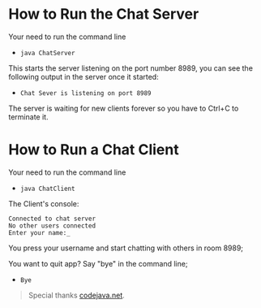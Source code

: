 # How to Run the Chat Server

Your need to run the command line

- `java ChatServer`

This starts the server listening on the port number 8989, you can see the following output in the server once it started:

- `Chat Sever is listening on port 8989`

The server is waiting for new clients forever so you have to Ctrl+C to terminate it.

# How to Run a Chat Client

Your need to run the command line

- `java ChatClient`

The Client's console:

```
Connected to chat server
No other users connected
Enter your name:_
```

You press your username and start chatting with others in room 8989;

You want to quit app? Say "bye" in the command line;

- `Bye`

> Special thanks [codejava.net](https://www.codejava.net/).
